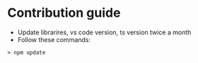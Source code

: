 # Contribution guide

- Update librarires, vs code version, ts version twice a month
- Follow these commands:

```
> npm update
```
